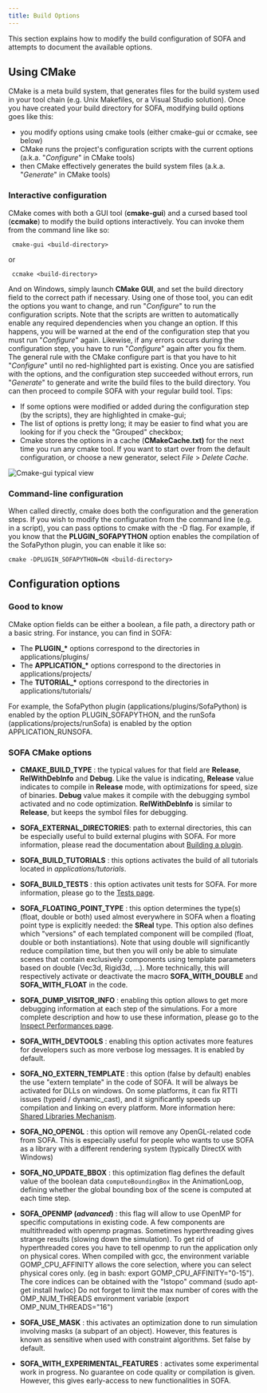 ```yaml
---
title: Build Options
---
```


This section explains how to modify the build configuration of SOFA and
attempts to document the available options.


Using CMake
-----------

CMake is a meta build system, that generates files for the build system
used in your tool chain (e.g. Unix Makefiles, or a Visual Studio
solution). Once you have created your build directory for SOFA,
modifying build options goes like this:

-   you modify options using cmake tools (either cmake-gui or ccmake,
    see below)
-   CMake runs the project's configuration scripts with the current
    options (a.k.a. "*Configure*" in CMake tools)
-   then CMake effectively generates the build system files (a.k.a.
    "*Generate*" in CMake tools)

### Interactive configuration

CMake comes with both a GUI tool (**cmake-gui**) and a cursed based tool
(**ccmake**) to modify the build options interactively. You can invoke
them from the command line like so:

```
 cmake-gui <build-directory>
```

or

```
 ccmake <build-directory>
```

And on Windows, simply launch **CMake GUI**, and set the build directory
field to the correct path if necessary. Using one of those tool, you can
edit the options you want to change, and run "*Configure*" to run the
configuration scripts. Note that the scripts are written to
automatically enable any required dependencies when you change an
option. If this happens, you will be warned at the end of the
configuration step that you must run "*Configure*" again. Likewise, if
any errors occurs during the configuration step, you have to run
"*Configure*" again after you fix them. The general rule with the CMake
configure part is that you have to hit "*Configure*" until no
red-highlighted part is existing. Once you are satisfied with the
options, and the configuration step succeeded without errors, run
"*Generate*" to generate and write the build files to the build
directory. You can then proceed to compile SOFA with your regular build
tool. Tips:

-   If some options were modified or added during the configuration step
    (by the scripts), they are highlighted in cmake-gui;
-   The list of options is pretty long; it may be easier to find what
    you are looking for if you check the "Grouped" checkbox;
-   Cmake stores the options in a cache (**CMakeCache.txt)** for the
    next time you run any cmake tool. If you want to start over from the
    default configuration, or choose a new generator, select *File* &gt;
    *Delete Cache*.

![Cmake-gui typical view](https://www.sofa-framework.org/wp-content/uploads/2014/11/CmakeExampleWindowMac1.png)

### Command-line configuration

When called directly, cmake does both the configuration and the
generation steps. If you wish to modify the configuration from the
command line (e.g. in a script), you can pass options to cmake with the
-D flag. For example, if you know that the **PLUGIN\_SOFAPYTHON**
option enables the compilation of the SofaPython plugin, you can enable
it like so:

```
cmake -DPLUGIN_SOFAPYTHON=ON <build-directory>
```


Configuration options
---------------------

### Good to know

CMake option fields can be either a boolean, a file path,
a directory path or a basic string. For instance, you can find in SOFA:

-   The **PLUGIN\_\*** options correspond to the directories in
    applications/plugins/
-   The **APPLICATION\_\*** options correspond to the directories
    in applications/projects/
-   The **TUTORIAL\_\*** options correspond to the directories in
    applications/tutorials/

For example, the SofaPython plugin (applications/plugins/SofaPython) is
enabled by the option PLUGIN\_SOFAPYTHON, and the runSofa
(applications/projects/runSofa) is enabled by the option
APPLICATION\_RUNSOFA.


### SOFA CMake options

-   **CMAKE\_BUILD\_TYPE** : the typical values for that field are **Release**, **RelWithDebInfo** and **Debug**. Like the
value is indicating, **Release** value indicates to compile in
**Release** mode, with optimizations for speed, size of binaries.
**Debug** value makes it compile with the debugging symbol activated and
no code optimization. **RelWithDebInfo** is similar to **Release**, but keeps the symbol files for debugging.


- **SOFA\_EXTERNAL\_DIRECTORIES**: path to external directories, this can be especially useful
to build external plugins with SOFA. For more information, please read the documentation
about [Building a plugin](../../../plugins/build-a-plugin-from-sources/ "Building a plugin").


- **SOFA_BUILD\_TUTORIALS** : this options activates the build of
all tutorials located in *applications/tutorials*.


- **SOFA_BUILD\_TESTS** : this option activates unit tests for SOFA.
For more information, please go to the [Tests
page](../../../contributing-to-sofa/writing-tests/ "Writing Tests").


- **SOFA\_FLOATING\_POINT\_TYPE** : this option determines the type(s) (float, double or both)
used almost everywhere in SOFA when a floating point type is explicitly needed:
the **SReal** type. This option also defines which "versions" of each templated
component will be compiled (float, double or both instantiations). Note that using double
will significantly reduce compilation time, but then you will only be able to simulate
scenes that contain exclusively components using template parameters
based on double (Vec3d, Rigid3d, ...). More technically, this will respectively activate or
deactivate the macro **SOFA\_WITH\_DOUBLE** and **SOFA\_WITH\_FLOAT** in the code.


- **SOFA\_DUMP\_VISITOR\_INFO** : enabling this option allows to get more debugging information at each
step of the simulations. For a more complete description and how to use
these information, please go to the [Inspect Performances
page](../../../using-sofa/performances/inspect-performances "Inspect Performances").

- **SOFA_WITH_DEVTOOLS** : enabling this option activates more features for developers such as more verbose log messages.
It is enabled by default.

- **SOFA\_NO\_EXTERN\_TEMPLATE** : this option (false by default) enables the use "extern template" in the
code of SOFA. It will be always be activated for DLLs on windows. On
some platforms, it can fix RTTI issues (typeid / dynamic\_cast), and it
significantly speeds up compilation and linking on every platform. More
information here: [Shared Libraries
Mechanism](../../../programming-with-sofa/api-overview/macro-for-dll-import-export/ "Shared Libraries Mechanism").


- **SOFA\_NO\_OPENGL** : this option will remove any OpenGL-related code from SOFA. This is
especially useful for people who wants to use SOFA as a library with a
different rendering system (typically DirectX with Windows)


- **SOFA\_NO\_UPDATE\_BBOX** : this optimization flag defines the default value of the boolean data `computeBoundingBox` in the AnimationLoop, defining whether the global bounding box of the scene is computed at each time step.


- **SOFA\_OPENMP (*advanced*)** : this flag will allow to use OpenMP for specific computations in existing
code. A few components are multithreaded with openmp pragmas. Sometimes
hyperthreading gives strange results (slowing down the simulation). To
get rid of hyperthreaded cores you have to tell openmp to run the
application only on physical cores. When compiled with gcc, the
environment variable GOMP\_CPU\_AFFINITY allows the core selection,
where you can select physical cores only. (eg in bash: export
GOMP\_CPU\_AFFINITY="0-15"). The core indices can be obtained with the
"lstopo" command (sudo apt-get install hwloc) Do not forget to limit the
max number of cores with the OMP\_NUM\_THREADS environment variable
(export OMP\_NUM\_THREADS="16")


- **SOFA\_USE\_MASK** : this activates an optimization done to
run simulation involving masks (a subpart of an object). However, this features is known
as sensitive when used with constraint algorithms. Set false by default.


- **SOFA\_WITH\_EXPERIMENTAL\_FEATURES** : activates some experimental work in progress.
No guarantee on code quality or compilation is given.
However, this gives early-access to new functionalities in SOFA.
